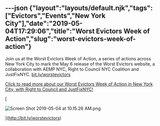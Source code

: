 ---json
{"layout":"layouts/default.njk","tags":["Evictors","Events","New York City"],"date":"2019-05-04T17:29:06","title":"Worst Evictors Week of Action","slug":"worst-evictors-week-of-action"}
---

Join us at the Worst Evictors Week of Action, a series of actions across New York City to mark the May 6 release of the Worst Evictors website, a collaboration with AEMP NYC, Right to Council NYC Coalition and JustFixNYC. [bit.ly/worstevictors](http://bit.ly/worstevictors)

[Click to read more about our Worst Evictors Week of Action in New York City, with Right to Council and JustFixNYC!](http://bit.ly/worstevictors)

[

![Screen Shot 2019-05-04 at 10.15.26 AM.png](https://images.squarespace-cdn.com/content/v1/52b7d7a6e4b0b3e376ac8ea2/1556990768191-60F2JNIUNATD4KJSVLS4/ke17ZwdGBToddI8pDm48kKPw8PUjscX5ocLsQ-eVO0pZw-zPPgdn4jUwVcJE1ZvWQUxwkmyExglNqGp0IvTJZUJFbgE-7XRK3dMEBRBhUpxyBcDT1HPCcVOme0Lwsr6Tn-qyKv7ikLiUJVTIQYEXRqO7VbJSYyfQvrfWzmskp8k/Screen+Shot+2019-05-04+at+10.15.26+AM.png)

](http://bit.ly/worstevictors)